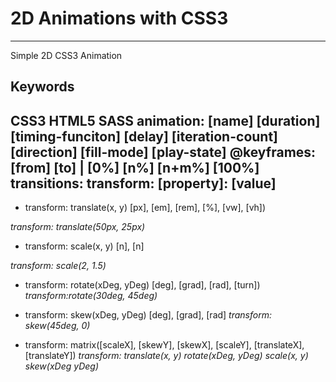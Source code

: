 # 2D Animations with CSS3
---
 Simple 2D CSS3 Animation
 ## Keywords
**CSS3**
**HTML5**
**SASS**
**animation**: [name] [duration] [timing-funciton] [delay] [iteration-count] [direction] [fill-mode] [play-state]
**@keyframes**: [from] [to] | [0%] [n%] [n+m%] [100%]
**transitions**: 
**transform**: [property]: [value]
---

- transform: translate(x, y) [px], [em], [rem], [%], [vw], [vh])

*transform: translate(50px, 25px)*

- transform: scale(x, y) [n], [n]

*transform: scale(2, 1.5)*

- transform: rotate(xDeg, yDeg) [deg], [grad], [rad], [turn])
*transform:rotate(30deg, 45deg)*

- transform: skew(xDeg, yDeg) [deg], [grad], [rad]
*transform: skew(45deg, 0)*

- transform: matrix([scaleX], [skewY], [skewX], [scaleY], [translateX], [translateY])
*transform: translate(x, y) rotate(xDeg, yDeg) scale(x, y) skew(xDeg yDeg)*
